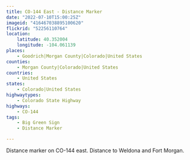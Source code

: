 ```yaml
---
title: CO-144 East - Distance Marker
date: "2022-07-10T15:00:25Z"
imageid: "416467038895100620"
flickrid: "52256110764"
location:
    latitude: 40.352004
    longitude: -104.061139
places:
    - Goodrich|Morgan County|Colorado|United States
counties:
    - Morgan County|Colorado|United States
countries:
    - United States
states:
    - Colorado|United States
highwaytypes:
    - Colorado State Highway
highways:
    - CO-144
tags:
    - Big Green Sign
    - Distance Marker

---
```

Distance marker on CO-144 east.  Distance to Weldona and Fort Morgan.